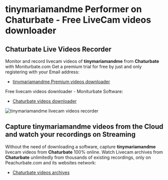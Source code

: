 # tinymariamandme Performer on Chaturbate - Free LiveCam videos downloader

## Chaturbate Live Videos Recorder

Monitor and record livecam videos of **tinymariamandme** from **Chaturbate** with Moniturbate.com
Get a premium trial for free by just and only registering with your Email address:
* [tinymariamandme Premium videos downloader](https://moniturbate.com/request-demo-licence-key.html)

Free livecam videos downloader - Moniturbate Software:
* [Chaturbate videos downloader](https://moniturbate.com/moniturbate-download-software.html)

![tinymariamandme livecam videos recorder](https://peachurnet.com/templates/moniturbate-software.png)


## Capture tinymariamandme videos from the Cloud and watch your recordings on Streaming

Without the need of downloading a software, capture **tinymariamandme** livecam videos from **Chaturbate** 100% online.
Watch Livecam archives from **Chaturbate** unlimitedly from thousands of existing recordings, only on Peachurbate.com and its websites network:
* [Chaturbate videos archives](https://peachurnet.com/)